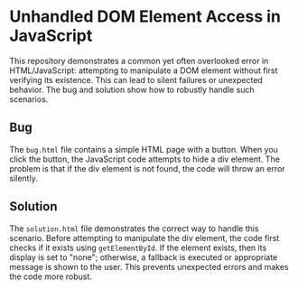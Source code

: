 # Unhandled DOM Element Access in JavaScript

This repository demonstrates a common yet often overlooked error in HTML/JavaScript: attempting to manipulate a DOM element without first verifying its existence.  This can lead to silent failures or unexpected behavior.  The bug and solution show how to robustly handle such scenarios.

## Bug

The `bug.html` file contains a simple HTML page with a button. When you click the button, the JavaScript code attempts to hide a div element. The problem is that if the div element is not found, the code will throw an error silently. 

## Solution

The `solution.html` file demonstrates the correct way to handle this scenario. Before attempting to manipulate the div element, the code first checks if it exists using `getElementById`. If the element exists, then its display is set to "none"; otherwise, a fallback is executed or appropriate message is shown to the user.  This prevents unexpected errors and makes the code more robust.